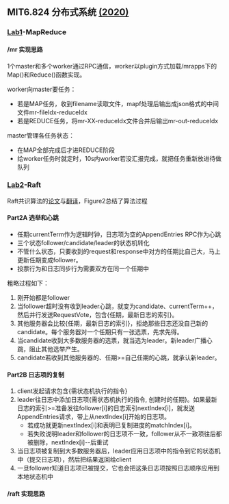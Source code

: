 ## MIT6.824 分布式系统 [(2020)](https://pdos.csail.mit.edu/6.824/schedule.html)

### [Lab1](https://pdos.csail.mit.edu/6.824/labs/lab-mr.html)-MapReduce

#### /mr 实现思路

1个master和多个worker通过RPC通信，worker以plugin方式加载/mrapps下的Map()和Reduce()函数实现。

worker向master要任务：
* 若是MAP任务，收到filename读取文件，mapf处理后输出成json格式的中间文件mr-fileIdx-reduceIdx
* 若是REDUCE任务，将mr-XX-reduceIdx文件合并后输出mr-out-reduceIdx

master管理各任务状态：
* 在MAP全部完成后才进REDUCE阶段
* 给worker任务时就定时，10s内worker若没汇报完成，就把任务重新放进待做队列

### [Lab2](https://pdos.csail.mit.edu/6.824/labs/lab-raft.html)-Raft

Raft共识算法的[论文](https://pdos.csail.mit.edu/6.824/papers/raft-extended.pdf)与[翻译](https://github.com/maemual/raft-zh_cn/blob/master/raft-zh_cn.md)，Figure2总结了算法过程

#### Part2A 选举和心跳

* 任期currentTerm作为逻辑时钟，日志项为空的AppendEntries RPC作为心跳
* 三个状态follower/candidate/leader的状态机转化
* 不管什么状态，只要收到的request和response中对方的任期比自己大，马上更新任期变成follower。
* 投票行为和日志同步行为需要双方在同一个任期中

粗略过程如下：
1. 刚开始都是follower
2. 当follower超时没有收到leader心跳，就变为candidate、currentTerm++，然后并行发送RequestVote，包含{任期，最新日志的索引}。
3. 其他服务器会比较{任期，最新日志的索引}，拒绝那些日志还没自己新的candidate。每个服务器对一个任期只有一张选票，先求先得。
4. 当candidate收到大多数服务器的选票，就当选为leader。新leader广播心跳，阻止其他选举产生。
5. candidate若收到其他服务器的、任期>=自己任期的心跳，就承认新leader。

#### Part2B 日志项的复制

1. client发起请求包含{需状态机执行的指令}
2. leader往日志中添加日志项{需状态机执行的指令, 创建时的任期}。如果最新日志的索引>=准备发往follower[i]的日志索引nextIndex[i]，就发送AppendEntries请求，带上从nextIndex[i]开始的日志项。
   * 若成功就更新nextIndex[i]和表明已复制进度的matchIndex[i]。
   * 若失败说明leader和follower的日志项不一致，follower从不一致项往后都被删除，nextIndex[i]--后重试
3. 当日志项被复制到大多数服务器后，leader应用日志项中的指令到它的状态机中（提交日志项），然后把结果返回给client
4. 一旦follower知道日志项已被提交，它也会把这条日志项按照日志顺序应用到本地状态机中

#### /raft 实现思路
